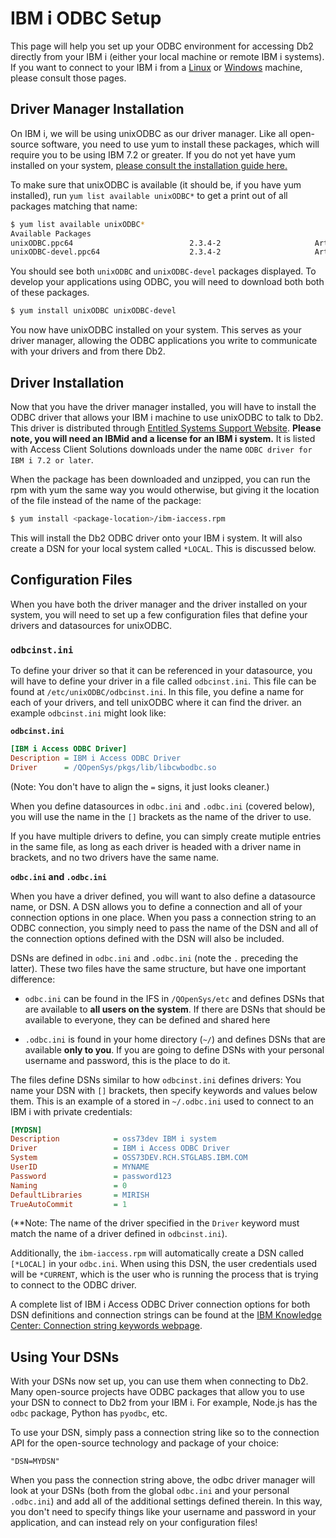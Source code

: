 # IBM i ODBC Setup

This page will help you set up your ODBC environment for accessing Db2 directly from your IBM i (either your local machine or remote IBM i systems). If you want to connect to your IBM i from a [Linux](./2.linux.md) or [Windows](./2.windows.md) machine, please consult those pages.

## Driver Manager Installation

On IBM i, we will be using unixODBC as our driver manager. Like all open-source software, you need to use yum to install these packages, which will require you to be using IBM 7.2 or greater. If you do not yet have yum installed on your system, [please consult the installation guide here.](https://ibm.biz/ibmi-rpms)

To make sure that unixODBC is available (it should be, if you have yum installed), run `yum list available unixODBC*` to get a print out of all packages matching that name:

```bash
$ yum list available unixODBC*
Available Packages
unixODBC.ppc64                          2.3.4-2                     Artifactory 
unixODBC-devel.ppc64                    2.3.4-2                     Artifactory 
```

You should see both `unixODBC` and `unixODBC-devel` packages displayed. To develop your applications using ODBC, you will need to download both both of these packages.

```bash
$ yum install unixODBC unixODBC-devel
```

You now have unixODBC installed on your system. This serves as your driver manager, allowing the ODBC applications you write to communicate with your drivers and from there Db2. 

## Driver Installation

Now that you have the driver manager installed, you will have to install the ODBC driver that allows your IBM i machine to use unixODBC to talk to Db2. This driver is distributed through [Entitled Systems Support Website](https://www.ibm.com/servers/eserver/ess/index.wss). **Please note, you will need an IBMid and a license for an IBM i system.** It is listed with Access Client Solutions downloads under the name `ODBC driver for IBM i 7.2 or later`.

When the package has been downloaded and unzipped, you can run the rpm with yum the same way you would otherwise, but giving it the location of the file instead of the name of the package:

```bash
$ yum install <package-location>/ibm-iaccess.rpm
```

This will install the Db2 ODBC driver onto your IBM i system. It will also create a DSN for your local system called `*LOCAL`. This is discussed below.

## Configuration Files

When you have both the driver manager and the driver installed on your system, you will need to set up a few configuration files that define your drivers and datasources for unixODBC.

### **`odbcinst.ini`**

To define your driver so that it can be referenced in your datasource, you will have to define your driver in a file called `odbcinst.ini`. This file can be found at `/etc/unixODBC/odbcinst.ini`. In this file, you define a name for each of your drivers, and tell unixODBC where it can find the driver. an example `odbcinst.ini` might look like:

**`odbcinst.ini`**
```ini
[IBM i Access ODBC Driver]
Description = IBM i Access ODBC Driver
Driver      = /QOpenSys/pkgs/lib/libcwbodbc.so
```
(Note: You don't have to align the `=` signs, it just looks cleaner.)

When you define datasources in `odbc.ini` and `.odbc.ini` (covered below), you will use the name in the `[]` brackets as the name of the driver to use.

If you have multiple drivers to define, you can simply create mutiple entries in the same file, as long as each driver is headed with a driver name in brackets, and no two drivers have the same name.

**`odbc.ini` and `.odbc.ini`**

When you have a driver defined, you will want to also define a datasource name, or DSN. A DSN allows you to define a connection and all of your connection options in one place. When you pass a connection string to an ODBC connection, you simply need to pass the name of the DSN and all of the connection options defined with the DSN will also be included.

DSNs are defined in `odbc.ini` and `.odbc.ini` (note the `.` preceding the latter). These two files have the same structure, but have one important difference: 

* `odbc.ini` can be found in the IFS in `/QOpenSys/etc` and defines DSNs that are available to **all users on the system**. If there are DSNs that should be available to everyone, they can be defined and shared here

* `.odbc.ini` is found in your home directory (`~/`) and defines DSNs that are available **only to you**. If you are going to define DSNs with your personal username and password, this is the place to do it.

The files define DSNs similar to how `odbcinst.ini` defines drivers: You name your DSN with `[]` brackets, then specify keywords and values below them. This is an example of a  stored in `~/.odbc.ini` used to connect to an IBM i with private credentials:

```ini
[MYDSN]
Description            = oss73dev IBM i system
Driver                 = IBM i Access ODBC Driver
System                 = OSS73DEV.RCH.STGLABS.IBM.COM 
UserID                 = MYNAME
Password               = password123
Naming                 = 0
DefaultLibraries       = MIRISH
TrueAutoCommit         = 1
```
(**Note: The name of the driver specified in the `Driver` keyword must match the name of a driver defined in `odbcinst.ini`).

Additionally, the `ibm-iaccess.rpm` will automatically create a DSN called `[*LOCAL]` in your `odbc.ini`. When using this DSN, the user credentials used will be `*CURRENT`, which is the user who is running the process that is trying to connect to the ODBC driver.

A complete list of IBM i Access ODBC Driver connection options for both DSN definitions and connection strings can be found at the [IBM Knowledge Center: Connection string keywords webpage](https://www.ibm.com/support/knowledgecenter/ssw_ibm_i_73/rzaik/connectkeywords.htm).

## Using Your DSNs

With your DSNs now set up, you can use them when connecting to Db2. Many open-source projects have ODBC packages that allow you to use your DSN to connect to Db2 from your IBM i. For example, Node.js has the `odbc` package, Python has `pyodbc`, etc.

To use your DSN, simply pass a connection string like so to the connection API for the open-source technology and package of your choice:

```
"DSN=MYDSN"
```
When you pass the connection string above, the odbc driver manager will look at your DSNs (both from the global `odbc.ini` and your personal `.odbc.ini`) and add all of the additional settings defined therein. In this way, you don't need to specify things like your username and password in your application, and can instead rely on your configuration files!
